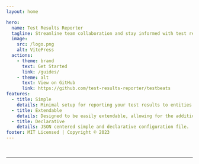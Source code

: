 ```yaml
---
layout: home

hero:
  name: Test Results Reporter
  tagline: Streamline team collaboration and stay informed with test results delivered to Microsoft Teams, Slack, Google Chat and many more...
  image:
    src: /logo.png
    alt: VitePress
  actions:
    - theme: brand
      text: Get Started
      link: /guides/
    - theme: alt
      text: View on GitHub
      link: https://github.com/test-results-reporter/testbeats
features:
  - title: Simple
    details: Minimal setup for reporting your test results to entities like Slack or Teams from different test frameworks.
  - title: Extendable
    details: Designed to be easily extendable, allowing for the addition of custom targets and extensions.
  - title: Declarative
    details: JSON centered simple and declarative configuration file.
footer: MIT Licensed | Copyright © 2023
---
```


<script setup>
import { VPTeamMembers } from 'vitepress/theme'

const members = [
  {
    avatar: 'https://github.com/ASaiAnudeep.png',
    name: 'Anudeep',
    title: 'Core Team',
    sponsor: 'https://github.com/sponsors/ASaiAnudeep',
    links: [
      { icon: 'github', link: 'https://github.com/ASaiAnudeep' },
      { icon: 'linkedin', link: 'https://in.linkedin.com/in/sai-anudeep-adimulapu' }
    ]
  },
  {
    avatar: 'https://github.com/leelaprasadv.png',
    name: 'Leela Prasad',
    title: 'Core Team',
    links: [
      { icon: 'github', link: 'https://github.com/leelaprasadv' },
      { icon: 'linkedin', link: 'https://in.linkedin.com/in/leelaprasadvadla' }
    ]
  },
]
</script>

<br>
<hr>
<br>
<VPTeamMembers size="small" :members="members" />
